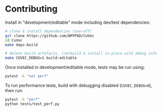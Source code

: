 # Contributing

Install in "development/editable" mode including dev/test dependencies:

```sh
# clone & install dependencies (one-off)
git clone https://github.com/AMYPAD/CuVec
cd CuVec
make deps-build

# delete build artefacts, (re)build & install in-place with debug info
make CUVEC_DEBUG=1 build-editable
```

Once installed in development/editable mode, tests may be run using:

```sh
pytest -k "not perf"
```

To run performance tests, build with debugging disabled (`CUVEC_DEBUG=0`), then run:

```sh
pytest -k "perf"
python tests/test_perf.py
```
